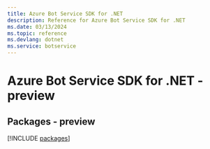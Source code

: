 ```yaml
---
title: Azure Bot Service SDK for .NET
description: Reference for Azure Bot Service SDK for .NET
ms.date: 03/13/2024
ms.topic: reference
ms.devlang: dotnet
ms.service: botservice
---
```

# Azure Bot Service SDK for .NET - preview
## Packages - preview
[!INCLUDE [packages](bot-service-index.md)]